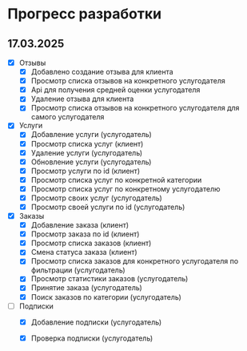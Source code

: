 # Прогресс разработки

## 17.03.2025

- [x] Отзывы
  - [x] Добавлено создание отзыва для клиента
  - [x] Просмотр списка отзывов на конкретного услугодателя
  - [x] Api для получения средней оценки услугодателя
  - [x] Удаление отзыва для клиента
  - [x] Просмотр списка отзывов на конкретного услугодателя для самого услугодателя
- [x] Услуги
  - [x] Добавление услуги (услугодатель)
  - [x] Просмотр списка услуг (клиент)
  - [x] Удаление услуги (услугодатель)
  - [x] Обновление услуги (услугодатель)
  - [x] Просмотр услуги по id (клиент)
  - [x] Просмотр списка услуг по конкретной категории
  - [x] Просмотр списка услуг по конкретному услугодателю
  - [x] Просмотр своих услуг (услугодатель)
  - [x] Просмотр своей услуги по id (услугодатель)
- [x] Заказы
  - [x] Добавление заказа (клиент)
  - [x] Просмотр заказа по id (клиент)
  - [x] Просмотр списка заказов (клиент)
  - [x] Смена статуса заказа (клиент)
  - [x] Просмотр списка заказов для конкретного услугодателя по фильтрации (услугодатель)
  - [x] Просмотр статистики заказов (услугодатель)
  - [x] Принятие заказа (услугодатель)
  - [x] Поиск заказов по категории (услугодатель)
- [ ] Подписки
  - [x] Добавление подписки (услугодатель)
  - [x] Проверка подписки (услугодатель)
  